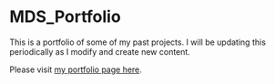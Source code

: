 # MDS_Portfolio
This is a portfolio of some of my past projects.  I will be updating this periodically as I modify and create new content.

Please visit [my portfolio page here](https://hgmhd7.github.io/MDS_Portfolio/).

